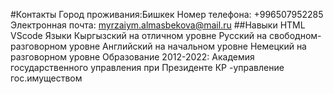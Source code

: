 #Контакты
Город проживания:Бишкек
Номер телефона: +996507952285
Электронная почта: myrzaiym.almasbekova@mail.ru
##Навыки
HTML
VScode
Языки
Кыргызский на отличном уровне
Русский на свободном-разговорном уровне
Английский на начальном уровне
Немецкий на разговорном уровне
Образование
2012-2022: Академия государственного управления при Президенте КР -управление гос.имуществом